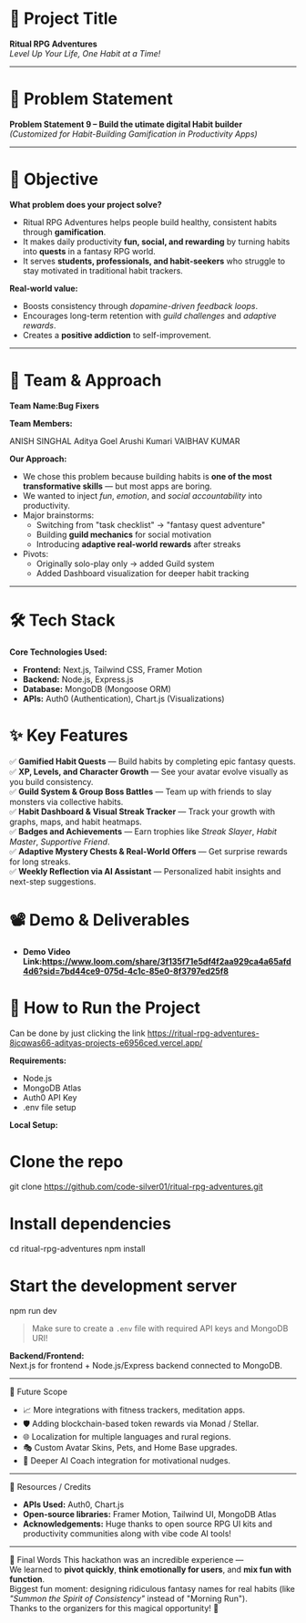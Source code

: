 
# 🚀 Project Title
**Ritual RPG Adventures**  
*Level Up Your Life, One Habit at a Time!*

---

# 📌 Problem Statement
**Problem Statement 9 – Build the utimate digital Habit builder**  
*(Customized for Habit-Building Gamification in Productivity Apps)*

---

# 🎯 Objective
**What problem does your project solve?**
- Ritual RPG Adventures helps people build healthy, consistent habits through **gamification**.
- It makes daily productivity **fun, social, and rewarding** by turning habits into **quests** in a fantasy RPG world.
- It serves **students, professionals, and habit-seekers** who struggle to stay motivated in traditional habit trackers.

**Real-world value:**
- Boosts consistency through *dopamine-driven feedback loops*.
- Encourages long-term retention with *guild challenges* and *adaptive rewards*.
- Creates a **positive addiction** to self-improvement.

---

# 🧠 Team & Approach
**Team Name:Bug Fixers**  


**Team Members:**

ANISH SINGHAL
Aditya Goel
Arushi Kumari
VAIBHAV KUMAR


**Our Approach:**
- We chose this problem because building habits is **one of the most transformative skills** — but most apps are boring.
- We wanted to inject *fun*, *emotion*, and *social accountability* into productivity.
- Major brainstorms:
  - Switching from "task checklist" → "fantasy quest adventure"
  - Building **guild mechanics** for social motivation
  - Introducing **adaptive real-world rewards** after streaks
- Pivots:
  - Originally solo-play only → added Guild system
  - Added Dashboard visualization for deeper habit tracking

---

# 🛠️ Tech Stack

**Core Technologies Used:**
- **Frontend:** Next.js, Tailwind CSS, Framer Motion
- **Backend:** Node.js, Express.js
- **Database:** MongoDB (Mongoose ORM)
- **APIs:** Auth0 (Authentication), Chart.js (Visualizations)



# ✨ Key Features

✅ **Gamified Habit Quests** — Build habits by completing epic fantasy quests.  
✅ **XP, Levels, and Character Growth** — See your avatar evolve visually as you build consistency.  
✅ **Guild System & Group Boss Battles** — Team up with friends to slay monsters via collective habits.  
✅ **Habit Dashboard & Visual Streak Tracker** — Track your growth with graphs, maps, and habit heatmaps.  
✅ **Badges and Achievements** — Earn trophies like *Streak Slayer*, *Habit Master*, *Supportive Friend*.  
✅ **Adaptive Mystery Chests & Real-World Offers** — Get surprise rewards for long streaks.  
✅ **Weekly Reflection via AI Assistant** — Personalized habit insights and next-step suggestions.  





# 📽️ Demo & Deliverables

- **Demo Video Link:https://www.loom.com/share/3f135f71e5df4f2aa929ca4a65afd4d6?sid=7bd44ce9-075d-4c1c-85e0-8f3797ed25f8** 




# 🧪 How to Run the Project

Can be done by just clicking the link https://ritual-rpg-adventures-8jcqwas66-adityas-projects-e6956ced.vercel.app/

**Requirements:**
- Node.js
- MongoDB Atlas
- Auth0 API Key
- .env file setup

**Local Setup:**
# Clone the repo
git clone https://github.com/code-silver01/ritual-rpg-adventures.git

# Install dependencies
cd ritual-rpg-adventures
npm install

# Start the development server
npm run dev

> Make sure to create a `.env` file with required API keys and MongoDB URI!

**Backend/Frontend:**  
Next.js for frontend + Node.js/Express backend connected to MongoDB.

---

 🧬 Future Scope

- 📈 More integrations with fitness trackers, meditation apps.
- 🛡️ Adding blockchain-based token rewards via Monad / Stellar.
- 🌐 Localization for multiple languages and rural regions.
- 🎭 Custom Avatar Skins, Pets, and Home Base upgrades.
- 🤖 Deeper AI Coach integration for motivational nudges.

---

 📎 Resources / Credits
- **APIs Used:** Auth0, Chart.js
- **Open-source libraries:** Framer Motion, Tailwind UI, MongoDB Atlas
- **Acknowledgements:** Huge thanks to open source RPG UI kits and productivity communities along with vibe code AI tools!

---

🏁 Final Words
This hackathon was an incredible experience —  
We learned to **pivot quickly**, **think emotionally for users**, and **mix fun with function**.  
Biggest fun moment: designing ridiculous fantasy names for real habits (like *"Summon the Spirit of Consistency"* instead of "Morning Run").  
Thanks to the organizers for this magical opportunity! 🎉


